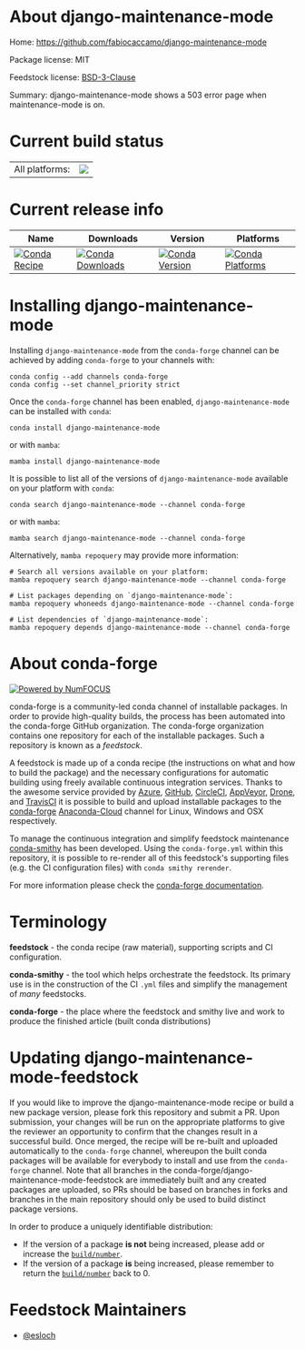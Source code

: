 About django-maintenance-mode
=============================

Home: https://github.com/fabiocaccamo/django-maintenance-mode

Package license: MIT

Feedstock license: [BSD-3-Clause](https://github.com/conda-forge/django-maintenance-mode-feedstock/blob/main/LICENSE.txt)

Summary: django-maintenance-mode shows a 503 error page when maintenance-mode is on.

Current build status
====================


<table><tr><td>All platforms:</td>
    <td>
      <a href="https://dev.azure.com/conda-forge/feedstock-builds/_build/latest?definitionId=11002&branchName=main">
        <img src="https://dev.azure.com/conda-forge/feedstock-builds/_apis/build/status/django-maintenance-mode-feedstock?branchName=main">
      </a>
    </td>
  </tr>
</table>

Current release info
====================

| Name | Downloads | Version | Platforms |
| --- | --- | --- | --- |
| [![Conda Recipe](https://img.shields.io/badge/recipe-django--maintenance--mode-green.svg)](https://anaconda.org/conda-forge/django-maintenance-mode) | [![Conda Downloads](https://img.shields.io/conda/dn/conda-forge/django-maintenance-mode.svg)](https://anaconda.org/conda-forge/django-maintenance-mode) | [![Conda Version](https://img.shields.io/conda/vn/conda-forge/django-maintenance-mode.svg)](https://anaconda.org/conda-forge/django-maintenance-mode) | [![Conda Platforms](https://img.shields.io/conda/pn/conda-forge/django-maintenance-mode.svg)](https://anaconda.org/conda-forge/django-maintenance-mode) |

Installing django-maintenance-mode
==================================

Installing `django-maintenance-mode` from the `conda-forge` channel can be achieved by adding `conda-forge` to your channels with:

```
conda config --add channels conda-forge
conda config --set channel_priority strict
```

Once the `conda-forge` channel has been enabled, `django-maintenance-mode` can be installed with `conda`:

```
conda install django-maintenance-mode
```

or with `mamba`:

```
mamba install django-maintenance-mode
```

It is possible to list all of the versions of `django-maintenance-mode` available on your platform with `conda`:

```
conda search django-maintenance-mode --channel conda-forge
```

or with `mamba`:

```
mamba search django-maintenance-mode --channel conda-forge
```

Alternatively, `mamba repoquery` may provide more information:

```
# Search all versions available on your platform:
mamba repoquery search django-maintenance-mode --channel conda-forge

# List packages depending on `django-maintenance-mode`:
mamba repoquery whoneeds django-maintenance-mode --channel conda-forge

# List dependencies of `django-maintenance-mode`:
mamba repoquery depends django-maintenance-mode --channel conda-forge
```


About conda-forge
=================

[![Powered by
NumFOCUS](https://img.shields.io/badge/powered%20by-NumFOCUS-orange.svg?style=flat&colorA=E1523D&colorB=007D8A)](https://numfocus.org)

conda-forge is a community-led conda channel of installable packages.
In order to provide high-quality builds, the process has been automated into the
conda-forge GitHub organization. The conda-forge organization contains one repository
for each of the installable packages. Such a repository is known as a *feedstock*.

A feedstock is made up of a conda recipe (the instructions on what and how to build
the package) and the necessary configurations for automatic building using freely
available continuous integration services. Thanks to the awesome service provided by
[Azure](https://azure.microsoft.com/en-us/services/devops/), [GitHub](https://github.com/),
[CircleCI](https://circleci.com/), [AppVeyor](https://www.appveyor.com/),
[Drone](https://cloud.drone.io/welcome), and [TravisCI](https://travis-ci.com/)
it is possible to build and upload installable packages to the
[conda-forge](https://anaconda.org/conda-forge) [Anaconda-Cloud](https://anaconda.org/)
channel for Linux, Windows and OSX respectively.

To manage the continuous integration and simplify feedstock maintenance
[conda-smithy](https://github.com/conda-forge/conda-smithy) has been developed.
Using the ``conda-forge.yml`` within this repository, it is possible to re-render all of
this feedstock's supporting files (e.g. the CI configuration files) with ``conda smithy rerender``.

For more information please check the [conda-forge documentation](https://conda-forge.org/docs/).

Terminology
===========

**feedstock** - the conda recipe (raw material), supporting scripts and CI configuration.

**conda-smithy** - the tool which helps orchestrate the feedstock.
                   Its primary use is in the construction of the CI ``.yml`` files
                   and simplify the management of *many* feedstocks.

**conda-forge** - the place where the feedstock and smithy live and work to
                  produce the finished article (built conda distributions)


Updating django-maintenance-mode-feedstock
==========================================

If you would like to improve the django-maintenance-mode recipe or build a new
package version, please fork this repository and submit a PR. Upon submission,
your changes will be run on the appropriate platforms to give the reviewer an
opportunity to confirm that the changes result in a successful build. Once
merged, the recipe will be re-built and uploaded automatically to the
`conda-forge` channel, whereupon the built conda packages will be available for
everybody to install and use from the `conda-forge` channel.
Note that all branches in the conda-forge/django-maintenance-mode-feedstock are
immediately built and any created packages are uploaded, so PRs should be based
on branches in forks and branches in the main repository should only be used to
build distinct package versions.

In order to produce a uniquely identifiable distribution:
 * If the version of a package **is not** being increased, please add or increase
   the [``build/number``](https://docs.conda.io/projects/conda-build/en/latest/resources/define-metadata.html#build-number-and-string).
 * If the version of a package **is** being increased, please remember to return
   the [``build/number``](https://docs.conda.io/projects/conda-build/en/latest/resources/define-metadata.html#build-number-and-string)
   back to 0.

Feedstock Maintainers
=====================

* [@esloch](https://github.com/esloch/)

